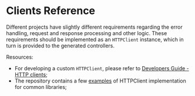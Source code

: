 # Clients Reference

Different projects have slightly different requirements regarding the error handling, request and response processing and other logic.
These requirements should be implemented as an `HTTPClient` instance, which in turn is provided to the generated controllers.

Resources:
- For developing a custom `HTTPClient`, please refer to [Developers Guide - HTTP clients](../development/clients.md);
- The repository contains a few [examples](../../examples/clients) of HTTPClient implementation for common libraries;
